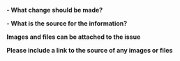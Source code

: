 **- What change should be made?**

**- What is the source for the information?**

**Images and files can be attached to the issue**

**Please include a link to the source of any images or files**


